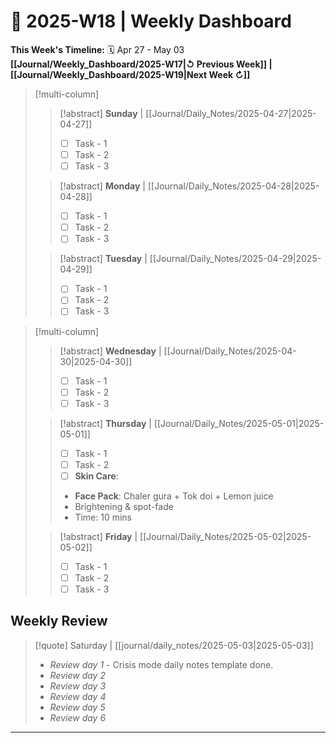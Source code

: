 # 🎯  2025-W18 | Weekly Dashboard

**This Week's Timeline:** 🗓️ Apr 27 - May 03
**[[Journal/Weekly_Dashboard/2025-W17|↺ Previous Week]] | [[Journal/Weekly_Dashboard/2025-W19|Next Week ↻]]**

>[!multi-column]
>
>>[!abstract] **Sunday** | [[Journal/Daily_Notes/2025-04-27|2025-04-27]]
>> - [ ] Task - 1
>> - [ ] Task - 2
>> - [ ] Task - 3
>
>>[!abstract] **Monday** | [[Journal/Daily_Notes/2025-04-28|2025-04-28]]
>> - [ ] Task - 1
>> - [ ] Task - 2
>> - [ ] Task - 3
>
>>[!abstract] **Tuesday** | [[Journal/Daily_Notes/2025-04-29|2025-04-29]] 
>> - [ ] Task - 1
>> - [ ] Task - 2
>> - [ ] Task - 3

>[!multi-column]
>
>>[!abstract] **Wednesday** | [[Journal/Daily_Notes/2025-04-30|2025-04-30]] 
>> - [ ] Task - 1
>> - [ ] Task - 2
>> - [ ] Task - 3
>
>>[!abstract] **Thursday** | [[Journal/Daily_Notes/2025-05-01|2025-05-01]] 
>> - [ ] Task - 1
>> - [ ] Task - 2
>> - [ ] **Skin Care**:
>> 	- **Face Pack**: Chaler gura + Tok doi + Lemon juice
>> 	- Brightening & spot-fade
>> 	- Time: 10 mins
>
>>[!abstract] **Friday** | [[Journal/Daily_Notes/2025-05-02|2025-05-02]]
>> - [ ] Task - 1
>> - [ ] Task - 2
>> - [ ] Task - 3

## **Weekly Review**
> [!quote] Saturday | [[journal/daily_notes/2025-05-03|2025-05-03]]
> - *Review day 1* - Crisis mode daily notes template done.
> - *Review day 2*
> - *Review day 3*
> - *Review day 4*
> - *Review day 5*
> - *Review day 6*

---